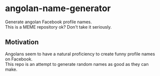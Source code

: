 # angolan-name-generator
Generate angolan Facebook profile names.  
This is a MEME repository ok? Don't take it seriously.  

## Motivation
Angolans seem to have a natural proficiency to create funny profile names on Facebook.  
This repo is an attempt to generate random names as good as they can make.
